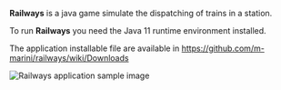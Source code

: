 **Railways** is a java game simulate the dispatching of trains in a station.

To run **Railways** you need the Java 11 runtime environment installed.

The application installable file are available in https://github.com/m-marini/railways/wiki/Downloads

![Railways application sample image](https://raw.github.com/m-marini/railways/master/Railways/img/railways-sample.png)
